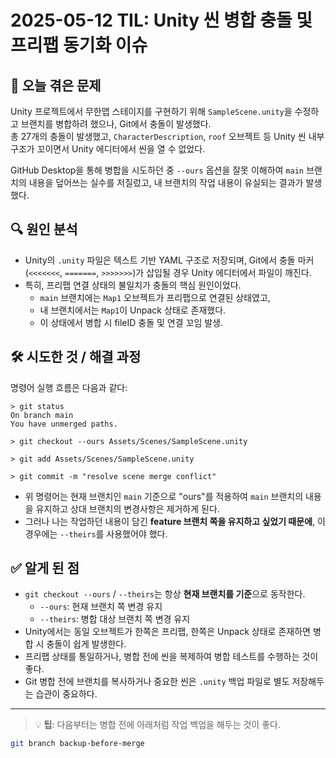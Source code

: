 # 2025-05-12 TIL: Unity 씬 병합 충돌 및 프리팹 동기화 이슈

## 📌 오늘 겪은 문제
Unity 프로젝트에서 무한맵 스테이지를 구현하기 위해 `SampleScene.unity`을 수정하고 브랜치를 병합하려 했으나, Git에서 충돌이 발생했다.  
총 27개의 충돌이 발생했고, `CharacterDescription`, `roof` 오브젝트 등 Unity 씬 내부 구조가 꼬이면서 Unity 에디터에서 씬을 열 수 없었다.

GitHub Desktop을 통해 병합을 시도하던 중 `--ours` 옵션을 잘못 이해하여 `main` 브랜치의 내용을 덮어쓰는 실수를 저질렀고, 내 브랜치의 작업 내용이 유실되는 결과가 발생했다.

## 🔍 원인 분석
- Unity의 `.unity` 파일은 텍스트 기반 YAML 구조로 저장되며, Git에서 충돌 마커(`<<<<<<<`, `=======`, `>>>>>>>`)가 삽입될 경우 Unity 에디터에서 파일이 깨진다.
- 특히, 프리팹 연결 상태의 불일치가 충돌의 핵심 원인이었다.
  - `main` 브랜치에는 `Map1` 오브젝트가 프리팹으로 연결된 상태였고,
  - 내 브랜치에서는 `Map1`이 Unpack 상태로 존재했다.
  - 이 상태에서 병합 시 fileID 충돌 및 연결 꼬임 발생.

## 🛠️ 시도한 것 / 해결 과정

명령어 실행 흐름은 다음과 같다:

```
> git status
On branch main
You have unmerged paths.

> git checkout --ours Assets/Scenes/SampleScene.unity

> git add Assets/Scenes/SampleScene.unity

> git commit -m "resolve scene merge conflict"
```

- 위 명령어는 현재 브랜치인 `main` 기준으로 "ours"를 적용하여 `main` 브랜치의 내용을 유지하고 상대 브랜치의 변경사항은 제거하게 된다.
- 그러나 나는 작업하던 내용이 담긴 **feature 브랜치 쪽을 유지하고 싶었기 때문에**, 이 경우에는 `--theirs`를 사용했어야 했다.

## ✅ 알게 된 점
- `git checkout --ours` / `--theirs`는 항상 **현재 브랜치를 기준**으로 동작한다.
  - `--ours`: 현재 브랜치 쪽 변경 유지
  - `--theirs`: 병합 대상 브랜치 쪽 변경 유지
- Unity에서는 동일 오브젝트가 한쪽은 프리팹, 한쪽은 Unpack 상태로 존재하면 병합 시 충돌이 쉽게 발생한다.
- 프리팹 상태를 통일하거나, 병합 전에 씬을 복제하여 병합 테스트를 수행하는 것이 좋다.
- Git 병합 전에 브랜치를 복사하거나 중요한 씬은 `.unity` 백업 파일로 별도 저장해두는 습관이 중요하다.

---

> 💡 **팁**: 다음부터는 병합 전에 아래처럼 작업 백업을 해두는 것이 좋다.
```bash
git branch backup-before-merge
```

